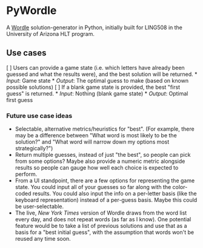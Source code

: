 # PyWordle
A [Wordle](https://www.nytimes.com/games/wordle/index.html) solution-generator in Python, initially built for LING508 in the University of Arizona HLT program.

## Use cases
[ ] Users can provide a game state (i.e. which letters have already been guessed and what the results were), and the best solution will be returned.
	* *Input*: Game state
	* *Output*: The optimal guess to make (based on known possible solutions)
[ ] If a blank game state is provided, the best "first guess" is returned.
	* *Input*: Nothing (blank game state)
	* *Output*: Optimal first guess

### Future use case ideas
* Selectable, alternative metrics/heuristics for "best". (For example, there may be a difference between "What word is most likely to be the solution?" and "What word will narrow down my options most strategically?")
* Return multiple guesses, instead of just "the best", so people can pick from some options? Maybe also provide a numeric metric alongside results so people can gauge how well each choice is expected to perform.
* From a UI standpoint, there are a few options for representing the game state. You could input all of your guesses so far along with the color-coded results. You could also input the info on a per-letter basis (like the keyboard representation) instead of a per-guess basis. Maybe this could be user-selectable.
* The live, *New York Times* version of Wordle draws from the word list every day, and does not repeat words (as far as I know). One potential feature would be to take a list of previous solutions and use that as a basis for a "best initial guess", with the assumption that words won't be reused any time soon.